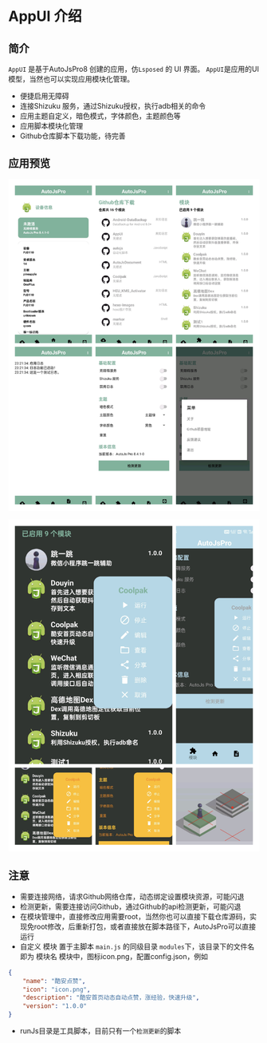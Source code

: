 # AppUI 介绍

## 简介
`AppUI` 是基于AutoJsPro8 创建的应用，仿`Lsposed` 的 UI 界面。
 `AppUI`是应用的UI模型，当然也可以实现应用模块化管理。
- 便捷启用无障碍
- 连接Shizuku 服务，通过Shizuku授权，执行adb相关的命令
- 应用主题自定义，暗色模式，字体颜色，主题颜色等
- 应用脚本模块化管理
- Github仓库脚本下载功能，待完善

## 应用预览

![AppUI应用预览图](images/IMG_1.jpg)

![AppUI应用预览图](images/IMG_2.jpg)

## 注意
- 需要连接网络，请求Github网络仓库，动态绑定设置模块资源，可能闪退
- 检测更新，需要连接访问Github，通过Github的api检测更新，可能闪退
- 在模块管理中，直接修改应用需要root，当然你也可以直接下载仓库源码，实现免root修改，后重新打包，或者直接放在脚本路径下，AutoJsPro可以直接运行
- 自定义 模块 置于主脚本 `main.js` 的同级目录 `modules`下，该目录下的文件名即为 模块名
模块中，图标icon.png，配置config.json，例如
```json
{
    "name": "酷安点赞",
    "icon": "icon.png",
    "description": "酷安首页动态自动点赞，涨经验，快速升级",
    "version": "1.0.0"
}

```

- runJs目录是工具脚本，目前只有一个`检测更新`的脚本


##


